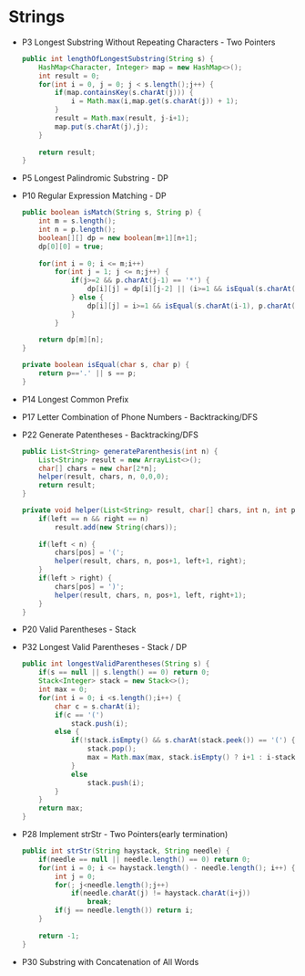 # Strings

* P3 Longest Substring Without Repeating Characters - Two Pointers
    ```java
    public int lengthOfLongestSubstring(String s) {
        HashMap<Character, Integer> map = new HashMap<>();
        int result = 0;
        for(int i = 0, j = 0; j < s.length();j++) {
            if(map.containsKey(s.charAt(j))) {
                i = Math.max(i,map.get(s.charAt(j)) + 1);
            }
            result = Math.max(result, j-i+1);
            map.put(s.charAt(j),j);
        }
        
        return result;
    }

* P5 Longest Palindromic Substring - DP

* P10 Regular Expression Matching - DP
    ```java
    public boolean isMatch(String s, String p) {
        int m = s.length();
        int n = p.length();
        boolean[][] dp = new boolean[m+1][n+1];
        dp[0][0] = true;
        
        for(int i = 0; i <= m;i++) 
            for(int j = 1; j <= n;j++) {
                if(j>=2 && p.charAt(j-1) == '*') {
                    dp[i][j] = dp[i][j-2] || (i>=1 && isEqual(s.charAt(i-1), p.charAt(j-2)) && dp[i-1][j]);
                } else {
                    dp[i][j] = i>=1 && isEqual(s.charAt(i-1), p.charAt(j-1)) && dp[i-1][j-1];
                }
            }
        
        return dp[m][n];
    }
    
    private boolean isEqual(char s, char p) {
        return p=='.' || s == p;
    }

* P14 Longest Common Prefix

* P17 Letter Combination of Phone Numbers - Backtracking/DFS
* P22 Generate Patentheses - Backtracking/DFS
    ```java
    public List<String> generateParenthesis(int n) {
        List<String> result = new ArrayList<>();
        char[] chars = new char[2*n];
        helper(result, chars, n, 0,0,0);
        return result;
    }
    
    private void helper(List<String> result, char[] chars, int n, int pos, int left, int right) {
        if(left == n && right == n)
            result.add(new String(chars));
        
        if(left < n) {
            chars[pos] = '(';
            helper(result, chars, n, pos+1, left+1, right);
        }
        if(left > right) {
            chars[pos] = ')';
            helper(result, chars, n, pos+1, left, right+1);
        }
    }

* P20 Valid Parentheses - Stack
* P32 Longest Valid Parentheses - Stack / DP
    ```java 
    public int longestValidParentheses(String s) {
        if(s == null || s.length() == 0) return 0;
        Stack<Integer> stack = new Stack<>();
        int max = 0;
        for(int i = 0; i <s.length();i++) {
            char c = s.charAt(i);
            if(c == '(')
                stack.push(i);
            else {
                if(!stack.isEmpty() && s.charAt(stack.peek()) == '(') {
                    stack.pop();
                    max = Math.max(max, stack.isEmpty() ? i+1 : i-stack.peek());
                }
                else
                    stack.push(i);
            }
        }
        return max;
    }

* P28 Implement strStr - Two Pointers(early termination)
    ```java
    public int strStr(String haystack, String needle) {
        if(needle == null || needle.length() == 0) return 0;
        for(int i = 0; i <= haystack.length() - needle.length(); i++) {
            int j = 0;
            for(; j<needle.length();j++)
                if(needle.charAt(j) != haystack.charAt(i+j))
                    break;
            if(j == needle.length()) return i;
        }
        
        return -1;
    }
* P30 Substring with Concatenation of All Words